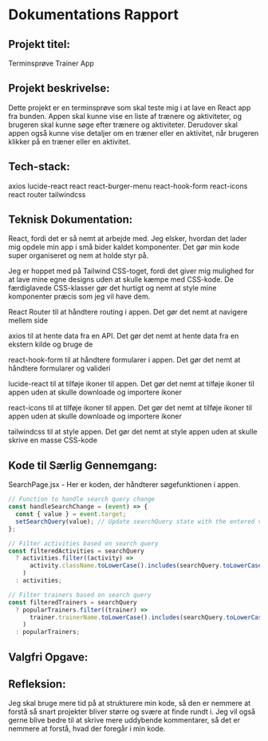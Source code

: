 # Dokumentations Rapport

## Projekt titel:

Terminsprøve Trainer App

## Projekt beskrivelse:

Dette projekt er en terminsprøve som skal teste mig i at lave en React app fra bunden. Appen skal kunne vise en liste af trænere og aktiviteter, og brugeren skal kunne søge efter trænere og aktiviteter. Derudover skal appen også kunne vise detaljer om en træner eller en aktivitet, når brugeren klikker på en træner eller en aktivitet.

## Tech-stack:

axios
lucide-react
react
react-burger-menu
react-hook-form
react-icons
react router
tailwindcss

## Teknisk Dokumentation:

React, fordi det er så nemt at arbejde med. Jeg elsker, hvordan det lader mig opdele min app i små bider kaldet komponenter. Det gør min kode super organiseret og nem at holde styr på.

Jeg er hoppet med på Tailwind CSS-toget, fordi det giver mig mulighed for at lave mine egne designs uden at skulle kæmpe med CSS-kode. De færdiglavede CSS-klasser gør det hurtigt og nemt at style mine komponenter præcis som jeg vil have dem.

React Router til at håndtere routing i appen. Det gør det nemt at navigere mellem side

axios til at hente data fra en API. Det gør det nemt at hente data fra en ekstern kilde og bruge de

react-hook-form til at håndtere formularer i appen. Det gør det nemt at håndtere formularer og valideri

lucide-react til at tilføje ikoner til appen. Det gør det nemt at tilføje ikoner til appen uden at skulle downloade og importere ikoner

react-icons til at tilføje ikoner til appen. Det gør det nemt at tilføje ikoner til appen uden at skulle downloade og importere ikoner

tailwindcss til at style appen. Det gør det nemt at style appen uden at skulle skrive en masse CSS-kode

## Kode til Særlig Gennemgang:

SearchPage.jsx - Her er koden, der håndterer søgefunktionen i appen.

```jsx
// Function to handle search query change
const handleSearchChange = (event) => {
  const { value } = event.target;
  setSearchQuery(value); // Update searchQuery state with the entered value
};

// Filter activities based on search query
const filteredActivities = searchQuery
  ? activities.filter((activity) =>
      activity.className.toLowerCase().includes(searchQuery.toLowerCase())
    )
  : activities;

// Filter trainers based on search query
const filteredTrainers = searchQuery
  ? popularTrainers.filter((trainer) =>
      trainer.trainerName.toLowerCase().includes(searchQuery.toLowerCase())
    )
  : popularTrainers;
```

## Valgfri Opgave:

## Refleksion:

Jeg skal bruge mere tid på at strukturere min kode, så den er nemmere at forstå så snart projekter bliver større og svære at finde rundt i. Jeg vil også gerne blive bedre til at skrive mere uddybende kommentarer, så det er nemmere at forstå, hvad der foregår i min kode.
